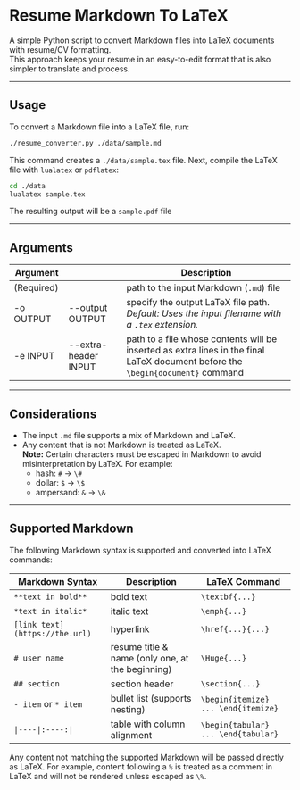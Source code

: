 # Resume Markdown To LaTeX

A simple Python script to convert Markdown files into LaTeX documents with resume/CV formatting.  
This approach keeps your resume in an easy-to-edit format that is also simpler to translate and process.

---

## Usage

To convert a Markdown file into a LaTeX file, run:

```sh
./resume_converter.py ./data/sample.md
```

This command creates a `./data/sample.tex` file. Next, compile the LaTeX file with `lualatex` or `pdflatex`:

```sh
cd ./data
lualatex sample.tex
```

The resulting output will be a `sample.pdf` file

---

## Arguments

| Argument | | Description |
|---|---|---|
| (Required) || path to the input Markdown (`.md`) file |
| -o OUTPUT | --output OUTPUT | specify the output LaTeX file path. <br> _Default: Uses the input filename with a `.tex` extension._ |
| -e INPUT  | --extra-header INPUT | path to a file whose contents will be inserted as extra lines in the final LaTeX document before the `\begin{document}` command |

---

## Considerations

- The input `.md` file supports a mix of Markdown and LaTeX.
- Any content that is not Markdown is treated as LaTeX.  
  **Note:** Certain characters must be escaped in Markdown to avoid misinterpretation by LaTeX. For example:
  - hash: `#` → `\#`
  - dollar: `$` → `\$`
  - ampersand: `&` → `\&`

---

## Supported Markdown

The following Markdown syntax is supported and converted into LaTeX commands:

| Markdown Syntax                | Description                                      | LaTeX Command       |
|--------------------------------|--------------------------------------------------|---------------------|
| `**text in bold**`             | bold text                                        | `\textbf{...}`      |
| `*text in italic*`             | italic text                                      | `\emph{...}`        |
| `[link text](https://the.url)` | hyperlink                                        | `\href{...}{...}`   |
| `# user name`                  | resume title & name (only one, at the beginning) | `\Huge{...}`        |
| `## section`                   | section header                                   | `\section{...}`     |
| `- item` or `* item`           | bullet list (supports nesting)                   | `\begin{itemize} ... \end{itemize}` |
| `\|----\|:----:\|`             | table with column alignment                      | `\begin{tabular} ... \end{tabular}` |

Any content not matching the supported Markdown will be passed directly as LaTeX. For example, content following a `%` is treated as a comment in LaTeX and will not be rendered unless escaped as `\%`.
